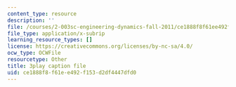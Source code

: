 ```yaml
---
content_type: resource
description: ''
file: /courses/2-003sc-engineering-dynamics-fall-2011/ce1888f8f61ee492f153d2df4447dfd0_1xJJu5p3dD0.srt
file_type: application/x-subrip
learning_resource_types: []
license: https://creativecommons.org/licenses/by-nc-sa/4.0/
ocw_type: OCWFile
resourcetype: Other
title: 3play caption file
uid: ce1888f8-f61e-e492-f153-d2df4447dfd0
---
```


